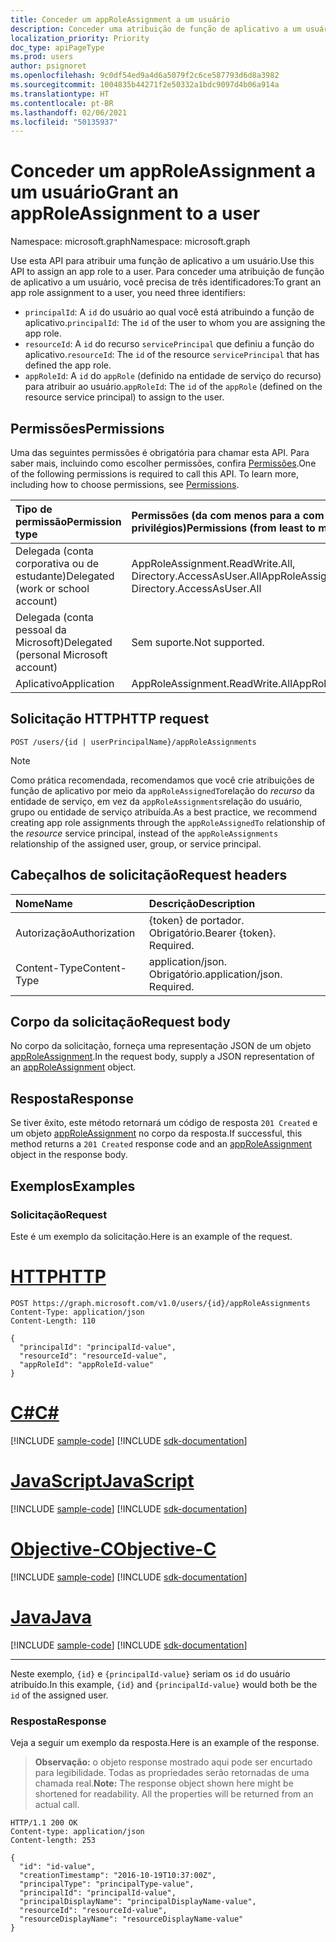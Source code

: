 ```yaml
---
title: Conceder um appRoleAssignment a um usuário
description: Conceder uma atribuição de função de aplicativo a um usuário.
localization_priority: Priority
doc_type: apiPageType
ms.prod: users
author: psignoret
ms.openlocfilehash: 9c0df54ed9a4d6a5079f2c6ce587793d6d8a3982
ms.sourcegitcommit: 1004835b44271f2e50332a1bdc9097d4b06a914a
ms.translationtype: HT
ms.contentlocale: pt-BR
ms.lasthandoff: 02/06/2021
ms.locfileid: "50135937"
---
```

# <a name="grant-an-approleassignment-to-a-user"></a><span data-ttu-id="c99ec-103">Conceder um appRoleAssignment a um usuário</span><span class="sxs-lookup"><span data-stu-id="c99ec-103">Grant an appRoleAssignment to a user</span></span>

<span data-ttu-id="c99ec-104">Namespace: microsoft.graph</span><span class="sxs-lookup"><span data-stu-id="c99ec-104">Namespace: microsoft.graph</span></span>

<span data-ttu-id="c99ec-105">Use esta API para atribuir uma função de aplicativo a um usuário.</span><span class="sxs-lookup"><span data-stu-id="c99ec-105">Use this API to assign an app role to a user.</span></span> <span data-ttu-id="c99ec-106">Para conceder uma atribuição de função de aplicativo a um usuário, você precisa de três identificadores:</span><span class="sxs-lookup"><span data-stu-id="c99ec-106">To grant an app role assignment to a user, you need three identifiers:</span></span>

- <span data-ttu-id="c99ec-107">`principalId`: A `id` do usuário ao qual você está atribuindo a função de aplicativo.</span><span class="sxs-lookup"><span data-stu-id="c99ec-107">`principalId`: The `id` of the user to whom you are assigning the app role.</span></span>
- <span data-ttu-id="c99ec-108">`resourceId`: A `id` do recurso `servicePrincipal` que definiu a função do aplicativo.</span><span class="sxs-lookup"><span data-stu-id="c99ec-108">`resourceId`: The `id` of the resource `servicePrincipal` that has defined the app role.</span></span>
- <span data-ttu-id="c99ec-109">`appRoleId`: A `id` do `appRole` (definido na entidade de serviço do recurso) para atribuir ao usuário.</span><span class="sxs-lookup"><span data-stu-id="c99ec-109">`appRoleId`: The `id` of the `appRole` (defined on the resource service principal) to assign to the user.</span></span>

## <a name="permissions"></a><span data-ttu-id="c99ec-110">Permissões</span><span class="sxs-lookup"><span data-stu-id="c99ec-110">Permissions</span></span>

<span data-ttu-id="c99ec-p102">Uma das seguintes permissões é obrigatória para chamar esta API. Para saber mais, incluindo como escolher permissões, confira [Permissões](/graph/permissions-reference).</span><span class="sxs-lookup"><span data-stu-id="c99ec-p102">One of the following permissions is required to call this API. To learn more, including how to choose permissions, see [Permissions](/graph/permissions-reference).</span></span>

|<span data-ttu-id="c99ec-113">Tipo de permissão</span><span class="sxs-lookup"><span data-stu-id="c99ec-113">Permission type</span></span>      | <span data-ttu-id="c99ec-114">Permissões (da com menos para a com mais privilégios)</span><span class="sxs-lookup"><span data-stu-id="c99ec-114">Permissions (from least to most privileged)</span></span>              |
|:--------------------|:---------------------------------------------------------|
|<span data-ttu-id="c99ec-115">Delegada (conta corporativa ou de estudante)</span><span class="sxs-lookup"><span data-stu-id="c99ec-115">Delegated (work or school account)</span></span> | <span data-ttu-id="c99ec-116">AppRoleAssignment.ReadWrite.All, Directory.AccessAsUser.All</span><span class="sxs-lookup"><span data-stu-id="c99ec-116">AppRoleAssignment.ReadWrite.All, Directory.AccessAsUser.All</span></span>    |
|<span data-ttu-id="c99ec-117">Delegada (conta pessoal da Microsoft)</span><span class="sxs-lookup"><span data-stu-id="c99ec-117">Delegated (personal Microsoft account)</span></span> | <span data-ttu-id="c99ec-118">Sem suporte.</span><span class="sxs-lookup"><span data-stu-id="c99ec-118">Not supported.</span></span>    |
|<span data-ttu-id="c99ec-119">Aplicativo</span><span class="sxs-lookup"><span data-stu-id="c99ec-119">Application</span></span> | <span data-ttu-id="c99ec-120">AppRoleAssignment.ReadWrite.All</span><span class="sxs-lookup"><span data-stu-id="c99ec-120">AppRoleAssignment.ReadWrite.All</span></span> |

## <a name="http-request"></a><span data-ttu-id="c99ec-121">Solicitação HTTP</span><span class="sxs-lookup"><span data-stu-id="c99ec-121">HTTP request</span></span>

<!-- { "blockType": "ignored" } -->
```http
POST /users/{id | userPrincipalName}/appRoleAssignments
```

> [!NOTE]
> <span data-ttu-id="c99ec-122">Como prática recomendada, recomendamos que você crie atribuições de função de aplicativo por meio da `appRoleAssignedTo`relação do _recurso_ da entidade de serviço, em vez da `appRoleAssignments`relação do usuário, grupo ou entidade de serviço atribuída.</span><span class="sxs-lookup"><span data-stu-id="c99ec-122">As a best practice, we recommend creating app role assignments through the `appRoleAssignedTo` relationship of the _resource_ service principal, instead of the `appRoleAssignments` relationship of the assigned user, group, or service principal.</span></span>

## <a name="request-headers"></a><span data-ttu-id="c99ec-123">Cabeçalhos de solicitação</span><span class="sxs-lookup"><span data-stu-id="c99ec-123">Request headers</span></span>

| <span data-ttu-id="c99ec-124">Nome</span><span class="sxs-lookup"><span data-stu-id="c99ec-124">Name</span></span>       | <span data-ttu-id="c99ec-125">Descrição</span><span class="sxs-lookup"><span data-stu-id="c99ec-125">Description</span></span>|
|:-----------|:----------|
| <span data-ttu-id="c99ec-126">Autorização</span><span class="sxs-lookup"><span data-stu-id="c99ec-126">Authorization</span></span> | <span data-ttu-id="c99ec-p103">{token} de portador. Obrigatório.</span><span class="sxs-lookup"><span data-stu-id="c99ec-p103">Bearer {token}. Required.</span></span>  |
| <span data-ttu-id="c99ec-129">Content-Type</span><span class="sxs-lookup"><span data-stu-id="c99ec-129">Content-Type</span></span> | <span data-ttu-id="c99ec-p104">application/json. Obrigatório.</span><span class="sxs-lookup"><span data-stu-id="c99ec-p104">application/json. Required.</span></span> |

## <a name="request-body"></a><span data-ttu-id="c99ec-132">Corpo da solicitação</span><span class="sxs-lookup"><span data-stu-id="c99ec-132">Request body</span></span>

<span data-ttu-id="c99ec-133">No corpo da solicitação, forneça uma representação JSON de um objeto [appRoleAssignment](../resources/approleassignment.md).</span><span class="sxs-lookup"><span data-stu-id="c99ec-133">In the request body, supply a JSON representation of an [appRoleAssignment](../resources/approleassignment.md) object.</span></span>

## <a name="response"></a><span data-ttu-id="c99ec-134">Resposta</span><span class="sxs-lookup"><span data-stu-id="c99ec-134">Response</span></span>

<span data-ttu-id="c99ec-135">Se tiver êxito, este método retornará um código de resposta `201 Created` e um objeto [appRoleAssignment](../resources/approleassignment.md) no corpo da resposta.</span><span class="sxs-lookup"><span data-stu-id="c99ec-135">If successful, this method returns a `201 Created` response code and an [appRoleAssignment](../resources/approleassignment.md) object in the response body.</span></span>

## <a name="examples"></a><span data-ttu-id="c99ec-136">Exemplos</span><span class="sxs-lookup"><span data-stu-id="c99ec-136">Examples</span></span>

### <a name="request"></a><span data-ttu-id="c99ec-137">Solicitação</span><span class="sxs-lookup"><span data-stu-id="c99ec-137">Request</span></span>

<span data-ttu-id="c99ec-138">Este é um exemplo da solicitação.</span><span class="sxs-lookup"><span data-stu-id="c99ec-138">Here is an example of the request.</span></span>


# <a name="http"></a>[<span data-ttu-id="c99ec-139">HTTP</span><span class="sxs-lookup"><span data-stu-id="c99ec-139">HTTP</span></span>](#tab/http)
<!-- {
  "blockType": "request",
  "name": "user_create_approleassignment"
}-->

```http
POST https://graph.microsoft.com/v1.0/users/{id}/appRoleAssignments
Content-Type: application/json
Content-Length: 110

{
  "principalId": "principalId-value",
  "resourceId": "resourceId-value",
  "appRoleId": "appRoleId-value"
}
```
# <a name="c"></a>[<span data-ttu-id="c99ec-140">C#</span><span class="sxs-lookup"><span data-stu-id="c99ec-140">C#</span></span>](#tab/csharp)
[!INCLUDE [sample-code](../includes/snippets/csharp/user-create-approleassignment-csharp-snippets.md)]
[!INCLUDE [sdk-documentation](../includes/snippets/snippets-sdk-documentation-link.md)]

# <a name="javascript"></a>[<span data-ttu-id="c99ec-141">JavaScript</span><span class="sxs-lookup"><span data-stu-id="c99ec-141">JavaScript</span></span>](#tab/javascript)
[!INCLUDE [sample-code](../includes/snippets/javascript/user-create-approleassignment-javascript-snippets.md)]
[!INCLUDE [sdk-documentation](../includes/snippets/snippets-sdk-documentation-link.md)]

# <a name="objective-c"></a>[<span data-ttu-id="c99ec-142">Objective-C</span><span class="sxs-lookup"><span data-stu-id="c99ec-142">Objective-C</span></span>](#tab/objc)
[!INCLUDE [sample-code](../includes/snippets/objc/user-create-approleassignment-objc-snippets.md)]
[!INCLUDE [sdk-documentation](../includes/snippets/snippets-sdk-documentation-link.md)]

# <a name="java"></a>[<span data-ttu-id="c99ec-143">Java</span><span class="sxs-lookup"><span data-stu-id="c99ec-143">Java</span></span>](#tab/java)
[!INCLUDE [sample-code](../includes/snippets/java/user-create-approleassignment-java-snippets.md)]
[!INCLUDE [sdk-documentation](../includes/snippets/snippets-sdk-documentation-link.md)]

---


<span data-ttu-id="c99ec-144">Neste exemplo, `{id}` e `{principalId-value}` seriam os `id` do usuário atribuído.</span><span class="sxs-lookup"><span data-stu-id="c99ec-144">In this example, `{id}` and `{principalId-value}` would both be the `id` of the assigned user.</span></span>

### <a name="response"></a><span data-ttu-id="c99ec-145">Resposta</span><span class="sxs-lookup"><span data-stu-id="c99ec-145">Response</span></span>

<span data-ttu-id="c99ec-146">Veja a seguir um exemplo da resposta.</span><span class="sxs-lookup"><span data-stu-id="c99ec-146">Here is an example of the response.</span></span> 

> <span data-ttu-id="c99ec-p105">**Observação:** o objeto response mostrado aqui pode ser encurtado para legibilidade. Todas as propriedades serão retornadas de uma chamada real.</span><span class="sxs-lookup"><span data-stu-id="c99ec-p105">**Note:** The response object shown here might be shortened for readability. All the properties will be returned from an actual call.</span></span>

<!-- {
  "blockType": "response",
  "truncated": true,
  "@odata.type": "microsoft.graph.appRoleAssignment"
} -->

```http
HTTP/1.1 200 OK
Content-type: application/json
Content-length: 253

{
  "id": "id-value",
  "creationTimestamp": "2016-10-19T10:37:00Z",
  "principalType": "principalType-value",
  "principalId": "principalId-value",
  "principalDisplayName": "principalDisplayName-value",
  "resourceId": "resourceId-value",
  "resourceDisplayName": "resourceDisplayName-value"
}
```

<!-- uuid: 8fcb5dbc-d5aa-4681-8e31-b001d5168d79
2015-10-25 14:57:30 UTC -->
<!--
{
  "type": "#page.annotation",
  "description": "Create appRoleAssignment",
  "keywords": "",
  "section": "documentation",
  "tocPath": "",
  "suppressions": [
  ]
}
-->

